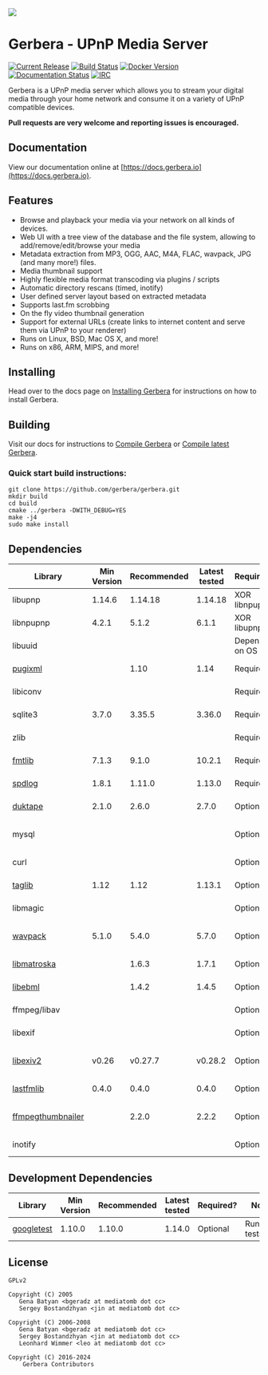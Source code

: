 <img style="background-color: rgb(248, 248, 248);" src="https://github.com/gerbera/gerbera/blob/master/artwork/logo-horiz.png?raw=true" />

# Gerbera - UPnP Media Server

[![Current Release](https://img.shields.io/github/release/gerbera/gerbera.svg?style=for-the-badge)](https://github.com/gerbera/gerbera/releases/latest) [![Build Status](https://img.shields.io/github/actions/workflow/status/gerbera/gerbera/ci.yml?style=for-the-badge&branch=master)](https://github.com/gerbera/gerbera/actions?query=workflow%3A%22CI+validation%22+branch%3Amaster) [![Docker Version](https://img.shields.io/docker/v/gerbera/gerbera?color=teal&label=docker&logoColor=white&sort=semver&style=for-the-badge)](https://hub.docker.com/r/gerbera/gerbera/tags?name=1.) [![Documentation Status](https://img.shields.io/readthedocs/gerbera?style=for-the-badge)](http://docs.gerbera.io/en/stable/?badge=stable) [![IRC](https://img.shields.io/badge/IRC-on%20libera.chat-orange.svg?style=for-the-badge)](https://web.libera.chat/?channels=#gerbera)

Gerbera is a UPnP media server which allows you to stream your digital media through your home network and consume it on a variety of UPnP compatible devices.

**Pull requests are very welcome and reporting issues is encouraged.**

## Documentation
View our documentation online at [https://docs.gerbera.io](https://docs.gerbera.io).

## Features
* Browse and playback your media via your network on all kinds of devices.
* Web UI with a tree view of the database and the file system, allowing to add/remove/edit/browse your media
* Metadata extraction from MP3, OGG, AAC, M4A, FLAC, wavpack, JPG (and many more!) files.
* Media thumbnail support
* Highly flexible media format transcoding via plugins / scripts
* Automatic directory rescans (timed, inotify)
* User defined server layout based on extracted metadata
* Supports last.fm scrobbing
* On the fly video thumbnail generation
* Support for external URLs (create links to internet content and serve them via UPnP to your renderer)
* Runs on Linux, BSD, Mac OS X, and more!
* Runs on x86, ARM, MIPS, and more!

## Installing
Head over to the docs page on [Installing Gerbera](https://docs.gerbera.io/en/stable/install.html) for instructions on
how to install Gerbera.

## Building
Visit our docs for instructions to [Compile Gerbera](https://docs.gerbera.io/en/stable/compile.html) or [Compile latest Gerbera](https://docs.gerbera.io/en/latest/compile.html).

### Quick start build instructions:
```
git clone https://github.com/gerbera/gerbera.git
mkdir build
cd build
cmake ../gerbera -DWITH_DEBUG=YES
make -j4
sudo make install
```

## Dependencies

| Library             | Min Version | Recommended | Latest tested | Required?     | Note                       | Default  |
|---------------------|-------------|-------------|---------------|---------------|----------------------------|----------|
| libupnp             | 1.14.6      | 1.14.18     | 1.14.18       | XOR libnpupnp | [pupnp]                    |          |
| libnpupnp           | 4.2.1       | 5.1.2       | 6.1.1         | XOR libupnp   | [npupnp]                   | Disabled |
| libuuid             |             |             |               | Depends on OS | Not required on \*BSD      |          |
| [pugixml]           |             | 1.10        | 1.14          | Required      | XML file and data support  |          |
| libiconv            |             |             |               | Required      | Charset conversion         |          |
| sqlite3             | 3.7.0       | 3.35.5      | 3.36.0        | Required      | Database storage           |          |
| zlib                |             |             |               | Required      | Data compression           |          |
| [fmtlib]            | 7.1.3       | 9.1.0       | 10.2.1        | Required      | Fast string formatting     |          |
| [spdlog]            | 1.8.1       | 1.11.0      | 1.13.0        | Required      | Runtime logging            |          |
| [duktape]           | 2.1.0       | 2.6.0       | 2.7.0         | Optional      | Scripting Support          | Enabled  |
| mysql               |             |             |               | Optional      | Alternate database storage | Disabled |
| curl                |             |             |               | Optional      | Enables web services       | Enabled  |
| [taglib]            | 1.12        | 1.12        | 1.13.1        | Optional      | Audio tag support          | Enabled  |
| libmagic            |             |             |               | Optional      | File type detection        | Enabled  |
| [wavpack]           | 5.1.0       | 5.4.0       | 5.7.0         | Optional      | WavPack metadata support   | Disabled |
| [libmatroska]       |             | 1.6.3       | 1.7.1         | Optional      | MKV metadata               | Enabled  |
| [libebml]           |             | 1.4.2       | 1.4.5         | Optional      | requird by [libmatroska]   | Enabled  |
| ffmpeg/libav        |             |             |               | Optional      | File metadata              | Disabled |
| libexif             |             |             |               | Optional      | JPEG Exif metadata         | Enabled  |
| [libexiv2]          | v0.26       | v0.27.7     | v0.28.2       | Optional      | Exif, IPTC, XMP metadata   | Disabled |
| [lastfmlib]         | 0.4.0       | 0.4.0       | 0.4.0         | Optional      | Enables scrobbling         | Disabled |
| [ffmpegthumbnailer] |             | 2.2.0       | 2.2.2         | Optional      | Generate video thumbnails  | Disabled |
| inotify             |             |             |               | Optional      | Efficient file monitoring  | Enabled  |

## Development Dependencies

| Library             | Min Version | Recommended | Latest tested | Required?     | Note                       | Default  |
|---------------------|-------------|-------------|---------------|---------------|----------------------------|----------|
| [googletest]        | 1.10.0      | 1.10.0      | 1.14.0        | Optional      | Running tests              | Disabled |

## License

    GPLv2

    Copyright (C) 2005
       Gena Batyan <bgeradz at mediatomb dot cc>
       Sergey Bostandzhyan <jin at mediatomb dot cc>

    Copyright (C) 2006-2008
       Gena Batyan <bgeradz at mediatomb dot cc>
       Sergey Bostandzhyan <jin at mediatomb dot cc>
       Leonhard Wimmer <leo at mediatomb dot cc>

    Copyright (C) 2016-2024
        Gerbera Contributors

[Docker Hub]: https://hub.docker.com/r/gerbera/gerbera
[duktape]: https://duktape.org
[ffmpegthumbnailer]: https://github.com/dirkvdb/ffmpegthumbnailer
[fmtlib]: https://github.com/fmtlib/fmt
[googletest]: https://github.com/google/googletest
[lastfmlib]: https://github.com/dirkvdb/lastfmlib
[libebml]: https://github.com/Matroska-Org/libebml
[libexiv2]: https://github.com/Exiv2/exiv2
[libmatroska]: https://github.com/Matroska-Org/libmatroska
[npupnp]: https://www.lesbonscomptes.com/upmpdcli/npupnp-doc/libnpupnp.html
[pugixml]: https://github.com/zeux/pugixml
[pupnp]: https://github.com/pupnp/pupnp
[spdlog]: https://github.com/gabime/spdlog
[taglib]: https://taglib.org/
[wavpack]: https://www.wavpack.com/
